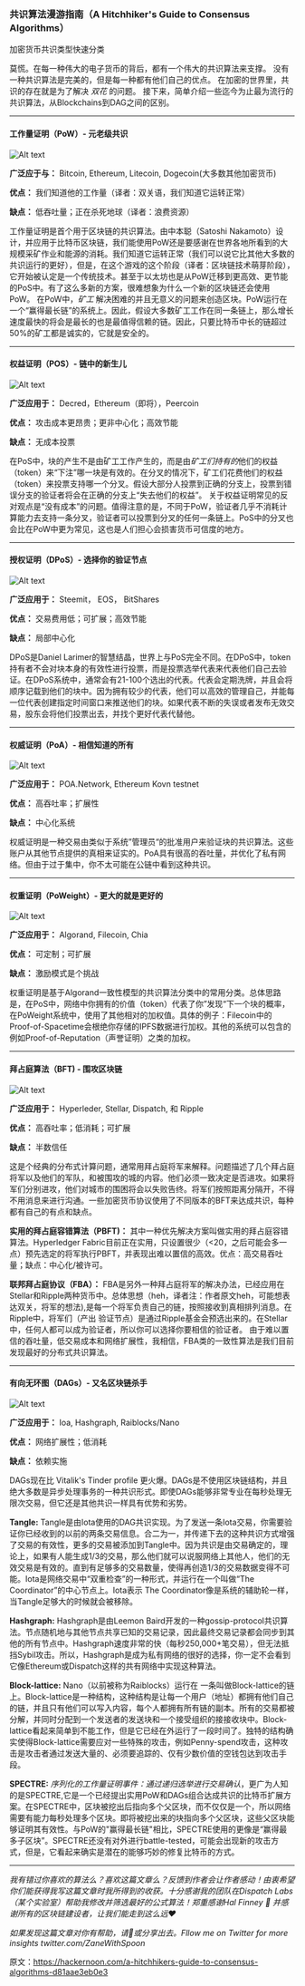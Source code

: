 ### 共识算法漫游指南（A Hitchhiker's Guide to Consensus Algorithms）
加密货币共识类型快速分类

莫慌。在每一种伟大的电子货币的背后，都有一个伟大的共识算法来支撑。
没有一种共识算法是完美的，但是每一种都有他们自己的优点。
在加密的世界里，共识的存在就是为了解决 *双花* 的问题。
接下来，简单介绍一些迄今为止最为流行的共识算法，从Blockchains到DAG之间的区别。

---

#### 工作量证明（PoW）- 元老级共识

![Alt text](imgs/pow.png) 

**广泛应于与：** Bitcoin, Ethereum, Litecoin, Dogecoin(大多数其他加密货币)

**优点：** 我们知道他的工作量（译者：双关语，我们知道它运转正常）

**缺点：** 低吞吐量；正在杀死地球（译者：浪费资源）

工作量证明是首个用于区块链的共识算法。由中本聪（Satoshi Nakamoto）设计，并应用于比特币区块链，我们能使用PoW还是要感谢在世界各地所看到的大规模采矿作业和能源的消耗。我们知道它运转正常（我们可以说它比其他大多数的共识运行的更好），但是，在这个游戏的这个阶段（译者：区块链技术萌芽阶段），它开始被认定是一个传统技术。甚至于以太坊也是从PoW迁移到更高效、更节能的PoS中。有了这么多新的方案，很难想象为什么一个新的区块链还会使用PoW。
在PoW中，*矿工* 解决困难的并且无意义的问题来创造区块。PoW运行在一个“赢得最长链”的系统上。因此，假设大多数矿工工作在同一条链上，那么增长速度最快的将会是最长的也是最值得信赖的链。因此，只要比特币中长的链超过50%的矿工都是诚实的，它就是安全的。

---

#### 权益证明（POS）- 链中的新生儿

![Alt text](imgs/pos.png)

**广泛应用于：** Decred，Ethereum（即将），Peercoin

**优点：** 攻击成本更昂贵；更非中心化；高效节能

**缺点：** 无成本投票

在PoS中，块的产生不是由矿工工作产生的，而是由*矿工们持有的*他们的权益（token）来“下注”哪一块是有效的。在分叉的情况下，矿工们花费他们的权益（token）来投票支持哪一个分叉。假设大部分人投票到正确的分支上，投票到错误分支的验证者将会在正确的分支上“失去他们的权益”。
关于权益证明常见的反对观点是“没有成本”的问题。值得注意的是，不同于PoW，验证者几乎不消耗计算能力去支持一条分叉，验证者可以投票到分叉的任何一条链上。PoS中的分叉也会比在PoW中更为常见，这也是人们担心会损害货币可信度的地方。

---

#### 授权证明（DPoS）- 选择你的验证节点

![Alt text](imgs/dpos.png)

**广泛应用于：** Steemit， EOS， BitShares

**优点：** 交易费用低；可扩展；高效节能

**缺点：** 局部中心化

DPoS是Daniel Larimer的智慧结晶，世界上与PoS完全不同。在DPoS中，token持有者不会对块本身的有效性进行投票，而是投票选举代表来代表他们自己去验证。在DPoS系统中，通常会有21-100个选出的代表。代表会定期洗牌，并且会将顺序记载到他们的块中。因为拥有较少的代表，他们可以高效的管理自己，并能每一位代表创建指定时间窗口来推送他们的块。如果代表不断的失误或者发布无效交易，股东会将他们投票出去，并找个更好代表代替他。

---

#### 权威证明（PoA）- 相信知道的所有

![Alt text](imgs/poa.png)

**广泛应用于：** POA.Network, Ethereum Kovn testnet

**优点：** 高吞吐率；扩展性

**缺点：** 中心化系统

权威证明是一种交易由类似于系统”管理员“的批准用户来验证块的共识算法。这些账户从其他节点提供的真相来证实的。PoA具有很高的吞吐量，并优化了私有网络。但由于过于集中，你不太可能在公链中看到这种共识。

---


#### 权重证明（PoWeight）- 更大的就是更好的

![Alt text](imgs/poweight.png)

**广泛应用于：** Algorand, Filecoin, Chia 

**优点：** 可定制；可扩展

**缺点：** 激励模式是个挑战

权重证明是基于Algorand一致性模型的共识算法分类中的常用分类。总体思路是，在PoS中，网络中你拥有的价值（token）代表了你”发现“下一个块的概率，在PoWeight系统中，使用了其他相对的加权值。具体的例子：Filecoin中的Proof-of-Spacetime会根绝你存储的IPFS数据进行加权。其他的系统可以包含的例如Proof-of-Reputation（声誉证明）之类的加权。

---

#### 拜占庭算法（BFT) - 围攻区块链

![Alt text](imgs/bft.png)

**广泛应用于：** Hyperleder, Stellar, Dispatch, 和 Ripple

**优点：** 高吞吐率；低消耗；可扩展

**缺点：** 半数信任

这是个经典的分布式计算问题，通常用拜占庭将军来解释。问题描述了几个拜占庭将军以及他们的军队，和被围攻的城的内容。他们必须一致决定是否进攻。如果将军们分别进攻，他们对城市的围困将会以失败告终。将军们按照距离分隔开，不得不用消息来进行沟通。一些加密货币协议使用了不同版本的BFT来达成共识，每种都有自己的有点和缺点。

__实用的拜占庭容错算法（PBFT)：__ 其中一种优先解决方案叫做实用的拜占庭容错算法。Hyperledger Fabric目前正在实用，只设置很少（<20，之后可能会多一点）预先选定的将军执行PBFT，并表现出难以置信的高效。优点：高交易吞吐量；缺点：中心化/被许可。

__联邦拜占庭协议（FBA）：__ FBA是另外一种拜占庭将军的解决办法，已经应用在Stellar和Ripple两种货币中。总体思想（heh，译者注：作者原文heh，可能想表达双关，将军的想法),是每一个将军负责自己的链，按照接收到真相排列消息。在Ripple中，将军们（产出 验证节点）是通过Ripple基金会预选出来的。在Stellar中，任何人都可以成为验证者，所以你可以选择你要相信的验证者。
由于难以置信的吞吐量，低交易成本和网络扩展性，我相信，FBA类的一致性算法是我们目前发现最好的分布式共识算法。

---

#### 有向无环图（DAGs）- 又名区块链杀手

![Alt text](imgs/dags.png)

**广泛应用于：** Ioa, Hashgraph, Raiblocks/Nano

**优点：** 网络扩展性；低消耗

**缺点：** 依赖实施

DAGs现在比 Vitalik's Tinder profile 更火爆。DAGs是不使用区块链结构，并且绝大多数是异步处理事务的一种共识形式。即使DAGs能够非常专业在每秒处理无限次交易，但它还是其他共识一样具有优势和劣势。

__Tangle:__ Tangle是由Iota使用的DAG共识实现。为了发送一条Iota交易，你需要验证你已经收到的以前的两条交易信息。合二为一，并传递下去的这种共识方式增强了交易的有效性，更多的交易被添加到Tangle中。因为共识是由交易确定的，理论上，如果有人能生成1/3的交易，那么他们就可以说服网络上其他人，他们的无效交易是有效的。直到有足够多的交易数量，使得再创造1/3的交易数据变得不可能。Iota是网络交易中“双重检查”的一种形式，并运行在一个叫做“The Coordinator”的中心节点上。Iota表示 The Coordinator像是系统的辅助轮一样，当Tangle足够大的时候就会被移除。

__Hashgraph:__ Hashgraph是由Leemon Baird开发的一种gossip-protocol共识算法。节点随机地与其他节点共享已知的交易记录，因此最终交易记录都会同步到其他的所有节点中。Hashgraph速度非常的快（每秒250,000+笔交易），但无法抵挡Sybil攻击。所以，Hashgraph是成为私有网络的很好的选择，你一定不会看到它像Ethereum或Dispatch这样的共有网络中实现这种算法。

__Block-lattice:__ Nano（以前被称为Raiblocks）运行在
一条叫做Block-lattice的链上。Block-lattice是一种结构，这种结构是让每一个用户（地址）都拥有他们自己的链，并且只有他们可以写入内容，每个人都拥有所有链的副本。所有的交易都被分解，并同时分配到一个发送者的发送块和一个接受组织的接接收块中。Block-lattice看起来简单到不能工作，但是它已经在外运行了一段时间了。独特的结构确实使得Block-lattice需要应对一些特殊的攻击，例如Penny-spend攻击，这种攻击是攻击者通过发送大量的、必须要追踪的、仅有少数价值的空钱包达到攻击手段。

__SPECTRE:__ *序列化的工作量证明事件：通过递归选举进行交易确认*，更广为人知的是SPECTRE,它是一个已经提出实用PoW和DAGs组合达成共识的比特币扩展方案。在SPECTRE中，区块被挖出后指向多个父区块，而不仅仅是一个，所以网络需要有能力每秒处理多个区块。即将被挖出来的块指向多个父区块，这些父区块能够证明其有效性。与PoW的"赢得最长链"相比，SPECTRE使用的更像是“赢得最多子区块”。SPECTRE还没有对外进行battle-tested，可能会出现新的攻击方式，但是，它看起来确实是潜在的能够巧妙的修复比特币的方式。

---

*我有错过你喜欢的算法么？喜欢这篇文章么？反馈到作者会让作者感动！由衷希望你们能获得我写这篇文章时我所得到的收获。十分感谢我的团队在Dispatch Labs（某个实验室）帮助我修改并筛选最好的公式算法！郑重感谢Hal Finney 🙏 并感谢所有的区块链建设者，让我们能走到这么远❤️*

*如果发现这篇文章对你有帮助，请👏或分享出去。Fllow me on Twitter for more insights twitter.com/ZaneWithSpoon*

原文：https://hackernoon.com/a-hitchhikers-guide-to-consensus-algorithms-d81aae3eb0e3

